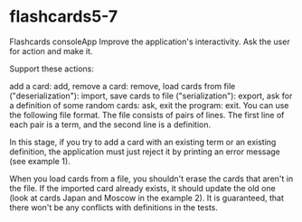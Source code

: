 # flashcards5-7
Flashcards consoleApp
Improve the application's interactivity. Ask the user for action and make it.

Support these actions:

add a card: add,
remove a card: remove,
load cards from file ("deserialization"): import,
save cards to file ("serialization"): export,
ask for a definition of some random cards: ask,
exit the program: exit.
You can use the following file format. The file consists of pairs of lines. The first line of each pair is a term, and the second line is a definition.

In this stage, if you try to add a card with an existing term or an existing definition, the application must just reject it by printing an error message (see example 1).

When you load cards from a file, you shouldn't erase the cards that aren't in the file. If the imported card already exists, it should update the old one (look at cards Japan and Moscow in the example 2). It is guaranteed, that there won't be any conflicts with definitions in the tests.
